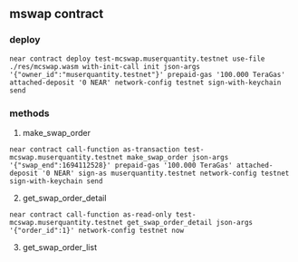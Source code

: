 ## mswap contract
### deploy
```shell
near contract deploy test-mcswap.muserquantity.testnet use-file ./res/mcswap.wasm with-init-call init json-args '{"owner_id":"muserquantity.testnet"}' prepaid-gas '100.000 TeraGas' attached-deposit '0 NEAR' network-config testnet sign-with-keychain send
```


### methods
1. make_swap_order
```shell
near contract call-function as-transaction test-mcswap.muserquantity.testnet make_swap_order json-args '{"swap_end":1694112528}' prepaid-gas '100.000 TeraGas' attached-deposit '0 NEAR' sign-as muserquantity.testnet network-config testnet sign-with-keychain send
```

2. get_swap_order_detail
```shell
near contract call-function as-read-only test-mcswap.muserquantity.testnet get_swap_order_detail json-args '{"order_id":1}' network-config testnet now
```

3. get_swap_order_list
```shell
